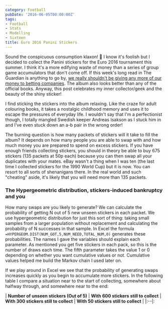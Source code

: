 ```yaml
---
category: Football
pubDate: '2016-06-05T00:00:00Z'
tags:
- Football
- Stats
- Modelling
- Sixteen
title: Euro 2016 Panini Stickers
---
```

Sound the conspicuous consumption klaxon! &#x1F4E3; I know it's foolish but I decided to collect the Panini stickers for the Euro 2016 tournament this summer. I think it's a more edifying waste of money than a series of group game accumulators that don't come off. If this week's long read in The Guardian is anything to go by, [we really shouldn't be giving any more of our money to betting companies](https://www.theguardian.com/business/2016/may/31/big-gamble-dangerous-british-betting-shops). The album also looks better than any of the official books. Anyway, this post celebrates my inner collector/geek and the beauty of the shiny sticker!

I find sticking the stickers into the album relaxing. Like the craze for adult colouring books, it takes a nostalgic childhood memory and uses it to escape the pressures of everyday life. I wouldn't say that I'm a perfectionist though, I totally mangled Swedish keeper Andreas Isakson as I stuck him in and I've even stuck down an a-b pair in the wrong order!

The burning question is how many packets of stickers will it take to fill the album? It depends on how many people you are able to swap with and how much money you are prepared to spend on excess stickers. If you have enough friends collecting stickers, you should in theory be able to buy 675 stickers (135 packets at 50p each) because you can then swap all your duplicates with your mates. eBay wasn't a thing when I was ten (the last time I collected stickers for the 1990 World Cup) but it is now. You can resort to all sorts of shenanigans there. In the real world and such "cheating" aside, it's likely that you will need more than 135 packets.

### The Hypergeometric distribution, stickers-induced bankruptcy and you

How many swaps are you likely to generate? We can calculate the probability of getting N out of 5 new unseen stickers in each packet. We use hypergeometric distribution for just this sort of thing: taking small samples from a larger population without replacement and calculating the probability of N successes in that sample. In Excel the formula <code>=HYPERGEOM.DIST(NUM_GOT,5,NUM_NEED,TOTAL_NUM,0)</code> generates these probabilities. The names I gave the variables should explain each parameter. As mentioned you get five stickers in each pack, so this is the number of draws each time. The fifth parameter takes the value 1 or 0 depending on whether you want cumulative values or not. Cumulative values helped me build the Markov chain I used later on.

If we play around in Excel we see that the probability of generating swaps increases quickly as you begin to accumulate more stickers. In the following table I compare a situation near to the start of collecting, somewhere about halfway through, and somewhere near to the end:

| **Number of unseen stickers (Out of 5)** | **With 600 stickers still to collect** | **With 300 stickers still to collect** | **With 50 stickers still to collect** |
|:--|: